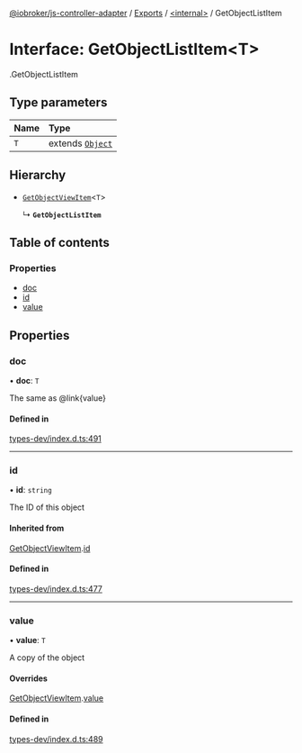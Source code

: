 [@iobroker/js-controller-adapter](../README.md) / [Exports](../modules.md) / [<internal\>](../modules/internal_.md) / GetObjectListItem

# Interface: GetObjectListItem<T\>

[<internal>](../modules/internal_.md).GetObjectListItem

## Type parameters

| Name | Type |
| :------ | :------ |
| `T` | extends [`Object`](../modules/internal_.md#object) |

## Hierarchy

- [`GetObjectViewItem`](internal_.GetObjectViewItem.md)<`T`\>

  ↳ **`GetObjectListItem`**

## Table of contents

### Properties

- [doc](internal_.GetObjectListItem.md#doc)
- [id](internal_.GetObjectListItem.md#id)
- [value](internal_.GetObjectListItem.md#value)

## Properties

### doc

• **doc**: `T`

The same as @link{value}

#### Defined in

[types-dev/index.d.ts:491](https://github.com/ioBroker/ioBroker.js-controller/blob/46b1734c/packages/types-dev/index.d.ts#L491)

___

### id

• **id**: `string`

The ID of this object

#### Inherited from

[GetObjectViewItem](internal_.GetObjectViewItem.md).[id](internal_.GetObjectViewItem.md#id)

#### Defined in

[types-dev/index.d.ts:477](https://github.com/ioBroker/ioBroker.js-controller/blob/46b1734c/packages/types-dev/index.d.ts#L477)

___

### value

• **value**: `T`

A copy of the object

#### Overrides

[GetObjectViewItem](internal_.GetObjectViewItem.md).[value](internal_.GetObjectViewItem.md#value)

#### Defined in

[types-dev/index.d.ts:489](https://github.com/ioBroker/ioBroker.js-controller/blob/46b1734c/packages/types-dev/index.d.ts#L489)
